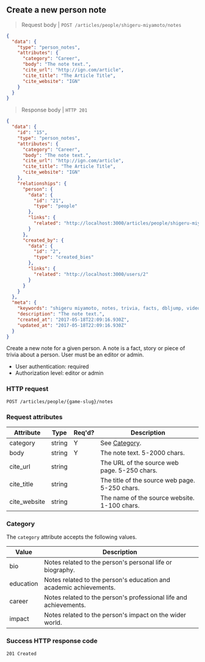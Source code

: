 ## <a name="person_notes_create"></a>Create a new person note

> Request body | `POST /articles/people/shigeru-miyamoto/notes`

```JSON
{
  "data": {
    "type": "person_notes",
    "attributes": {
      "category": "Career",
      "body": "The note text.",
      "cite_url": "http://ign.com/article",
      "cite_title": "The Article Title",
      "cite_website": "IGN"
    }
  }
}
```

> Response body | `HTTP 201`

```JSON
{
  "data": {
    "id": "15",
    "type": "person_notes",
    "attributes": {
      "category": "Career",
      "body": "The note text.",
      "cite_url": "http://ign.com/article",
      "cite_title": "The Article Title",
      "cite_website": "IGN"
    },
    "relationships": {
      "person": {
        "data": {
          "id": "21",
          "type": "people"
        },
        "links": {
          "related": "http://localhost:3000/articles/people/shigeru-miyamoto"
        }
      },
      "created_by": {
        "data": {
          "id": "2",
          "type": "created_bies"
        },
        "links": {
          "related": "http://localhost:3000/users/2"
        }
      }
    }
  },
  "meta": {
    "keywords": "shigeru miyamoto, notes, trivia, facts, dbljump, video games, pc games, gaming",
    "description": "The note text.",
    "created_at": "2017-05-18T22:09:16.930Z",
    "updated_at": "2017-05-18T22:09:16.930Z"
  }
}
```

Create a new note for a given person. A note is a fact, story or piece of trivia about a person. User must be an editor or admin.

* User authentication: required
* Authorization level: editor or admin

### HTTP request

`POST /articles/people/{game-slug}/notes`

### Request attributes

Attribute | Type | Req'd? | Description
--------- | ---- | ------ | -----------
category | string | Y | See [Category](#person_notes_cat).
body | string | Y | The note text. 5-2000 chars.
cite_url | string |  | The URL of the source web page. 5-250 chars.
cite_title | string | | The title of the source web page. 5-250 chars.
cite_website | string | | The name of the source website. 1-100 chars.

### <a name="person_notes_cat"></a>Category

The `category` attribute accepts the following values.

Value | Description
----- | -----------
bio | Notes related to the person's personal life or biography.
education | Notes related to the person's education and academic achievements.
career | Notes related to the person's professional life and achievements.
impact | Notes related to the person's impact on the wider world.

### Success HTTP response code

`201 Created`

